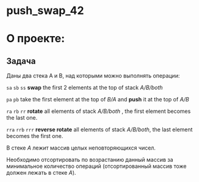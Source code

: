 # push_swap_42
О проекте:
============
Задача
------------
Даны два стека A и B, над которыми можно выполнять операции:

`sa` `sb` `ss` __swap__ the first 2 elements at the top of stack _A/B/both_

`pa` `pb` take the first element at the top of _B/A_ and __push__ it at the top of _A/B_

`ra` `rb` `rr` __rotate__ all elements of stack _A/B/both_ , the first element becomes the last one.

`rra` `rrb` `rrr` __reverse rotate__ all elements of stack _A/B/both_, the last element becomes the first one.

В стеке _A_ лежит массив целых неповторяющихся чисел.

Необходимо отсортировать по возрастанию данный массив за минимальное количество операций (отсортированный массив
тоже должен лежать в стеке _A_).
 
